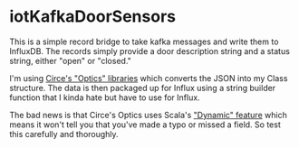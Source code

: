 # iotKafkaDoorSensors

This is a simple record bridge to take kafka messages and write them to InfluxDB.
The records simply provide a door description string and a status string, either "open"
or "closed."

I'm using [Circe's "Optics" libraries](https://circe.github.io/circe/optics.html) which converts
 the JSON into my Class structure. The data is then packaged up for Influx using a string builder function that I kinda hate but have to
use for Influx.

The bad news is that Circe's Optics uses Scala's ["Dynamic" feature](https://stackoverflow.com/questions/15799811/how-does-type-dynamic-work-and-how-to-use-it) 
which means it won't tell you that you've made a typo or missed a field. So test this carefully and 
thoroughly.
